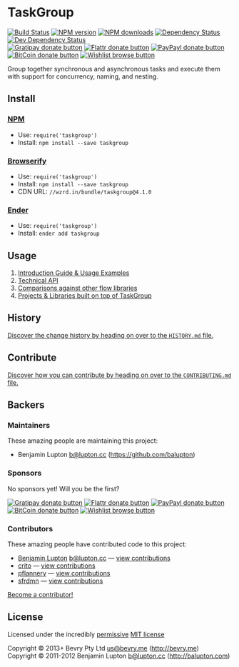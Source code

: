 <!-- TITLE/ -->

# TaskGroup

<!-- /TITLE -->


<!-- BADGES/ -->

[![Build Status](https://img.shields.io/travis/bevry/taskgroup/master.svg)](http://travis-ci.org/bevry/taskgroup "Check this project's build status on TravisCI")
[![NPM version](https://img.shields.io/npm/v/taskgroup.svg)](https://npmjs.org/package/taskgroup "View this project on NPM")
[![NPM downloads](https://img.shields.io/npm/dm/taskgroup.svg)](https://npmjs.org/package/taskgroup "View this project on NPM")
[![Dependency Status](https://img.shields.io/david/bevry/taskgroup.svg)](https://david-dm.org/bevry/taskgroup)
[![Dev Dependency Status](https://img.shields.io/david/dev/bevry/taskgroup.svg)](https://david-dm.org/bevry/taskgroup#info=devDependencies)<br/>
[![Gratipay donate button](https://img.shields.io/gratipay/bevry.svg)](https://www.gratipay.com/bevry/ "Donate weekly to this project using Gratipay")
[![Flattr donate button](https://img.shields.io/badge/flattr-donate-yellow.svg)](http://flattr.com/thing/344188/balupton-on-Flattr "Donate monthly to this project using Flattr")
[![PayPayl donate button](https://img.shields.io/badge/paypal-donate-yellow.svg)](https://www.paypal.com/cgi-bin/webscr?cmd=_s-xclick&hosted_button_id=QB8GQPZAH84N6 "Donate once-off to this project using Paypal")
[![BitCoin donate button](https://img.shields.io/badge/bitcoin-donate-yellow.svg)](https://coinbase.com/checkouts/9ef59f5479eec1d97d63382c9ebcb93a "Donate once-off to this project using BitCoin")
[![Wishlist browse button](https://img.shields.io/badge/wishlist-donate-yellow.svg)](http://amzn.com/w/2F8TXKSNAFG4V "Buy an item on our wishlist for us")

<!-- /BADGES -->


<!-- DESCRIPTION/ -->

Group together synchronous and asynchronous tasks and execute them with support for concurrency, naming, and nesting.

<!-- /DESCRIPTION -->


<!-- INSTALL/ -->

## Install

### [NPM](http://npmjs.org/)
- Use: `require('taskgroup')`
- Install: `npm install --save taskgroup`

### [Browserify](http://browserify.org/)
- Use: `require('taskgroup')`
- Install: `npm install --save taskgroup`
- CDN URL: `//wzrd.in/bundle/taskgroup@4.1.0`

### [Ender](http://ender.jit.su/)
- Use: `require('taskgroup')`
- Install: `ender add taskgroup`

<!-- /INSTALL -->


## Usage

1. [Introduction Guide & Usage Examples](http://bevry.me/taskgroup/guide)
2. [Technical API](http://bevry.me/taskgroup/api)
3. [Comparisons against other flow libraries](http://bevry.me/taskgroup/comparisons)
4. [Projects & Libraries built on top of TaskGroup](http://bevry.me/taskgroup/showcase)


<!-- HISTORY/ -->

## History
[Discover the change history by heading on over to the `HISTORY.md` file.](https://github.com/bevry/taskgroup/blob/master/HISTORY.md#files)

<!-- /HISTORY -->


<!-- CONTRIBUTE/ -->

## Contribute

[Discover how you can contribute by heading on over to the `CONTRIBUTING.md` file.](https://github.com/bevry/taskgroup/blob/master/CONTRIBUTING.md#files)

<!-- /CONTRIBUTE -->


<!-- BACKERS/ -->

## Backers

### Maintainers

These amazing people are maintaining this project:

- Benjamin Lupton <b@lupton.cc> (https://github.com/balupton)

### Sponsors

No sponsors yet! Will you be the first?

[![Gratipay donate button](https://img.shields.io/gratipay/bevry.svg)](https://www.gratipay.com/bevry/ "Donate weekly to this project using Gratipay")
[![Flattr donate button](https://img.shields.io/badge/flattr-donate-yellow.svg)](http://flattr.com/thing/344188/balupton-on-Flattr "Donate monthly to this project using Flattr")
[![PayPayl donate button](https://img.shields.io/badge/paypal-donate-yellow.svg)](https://www.paypal.com/cgi-bin/webscr?cmd=_s-xclick&hosted_button_id=QB8GQPZAH84N6 "Donate once-off to this project using Paypal")
[![BitCoin donate button](https://img.shields.io/badge/bitcoin-donate-yellow.svg)](https://coinbase.com/checkouts/9ef59f5479eec1d97d63382c9ebcb93a "Donate once-off to this project using BitCoin")
[![Wishlist browse button](https://img.shields.io/badge/wishlist-donate-yellow.svg)](http://amzn.com/w/2F8TXKSNAFG4V "Buy an item on our wishlist for us")

### Contributors

These amazing people have contributed code to this project:

- [Benjamin Lupton](https://github.com/balupton) <b@lupton.cc> — [view contributions](https://github.com/bevry/taskgroup/commits?author=balupton)
- [crito](https://github.com/crito) — [view contributions](https://github.com/bevry/taskgroup/commits?author=crito)
- [pflannery](https://github.com/pflannery) — [view contributions](https://github.com/bevry/taskgroup/commits?author=pflannery)
- [sfrdmn](https://github.com/sfrdmn) — [view contributions](https://github.com/bevry/taskgroup/commits?author=sfrdmn)

[Become a contributor!](https://github.com/bevry/taskgroup/blob/master/CONTRIBUTING.md#files)

<!-- /BACKERS -->


<!-- LICENSE/ -->

## License

Licensed under the incredibly [permissive](http://en.wikipedia.org/wiki/Permissive_free_software_licence) [MIT license](http://creativecommons.org/licenses/MIT/)

Copyright &copy; 2013+ Bevry Pty Ltd <us@bevry.me> (http://bevry.me)
<br/>Copyright &copy; 2011-2012 Benjamin Lupton <b@lupton.cc> (http://balupton.com)

<!-- /LICENSE -->


